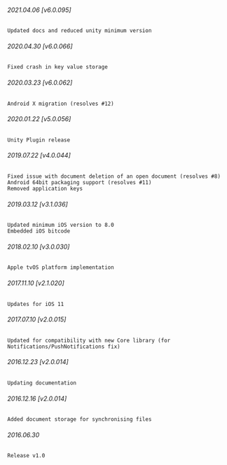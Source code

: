 

###### 2021.04.06 [v6.0.095]

```
Updated docs and reduced unity minimum version
```


###### 2020.04.30 [v6.0.066]

```
Fixed crash in key value storage
```


###### 2020.03.23 [v6.0.062]

```
Android X migration (resolves #12)
```


###### 2020.01.22 [v5.0.056]

```
Unity Plugin release
```


###### 2019.07.22 [v4.0.044]

```
Fixed issue with document deletion of an open document (resolves #8)
Android 64bit packaging support (resolves #11)
Removed application keys
```


###### 2019.03.12 [v3.1.036]

```
Updated minimum iOS version to 8.0
Embedded iOS bitcode
```


###### 2018.02.10 [v3.0.030]

```
Apple tvOS platform implementation
```


###### 2017.11.10 [v2.1.020]

```
Updates for iOS 11
```


###### 2017.07.10 [v2.0.015]

```
Updated for compatibility with new Core library (for Notifications/PushNotifications fix)
```


###### 2016.12.23 [v2.0.014]

```
Updating documentation
```


###### 2016.12.16 [v2.0.014]

```
Added document storage for synchronising files
```


######  2016.06.30

```
Release v1.0
```
